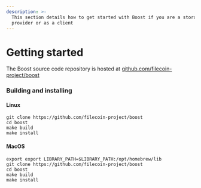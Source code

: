 ```yaml
---
description: >-
  This section details how to get started with Boost if you are a storage
  provider or as a client
---
```


# Getting started

The Boost source code repository is hosted at [github.com/filecoin-project/boost](https://github.com/filecoin-project/boost)

### Building and installing

#### Linux

```
git clone https://github.com/filecoin-project/boost
cd boost
make build
make install
```

#### MacOS

```
export export LIBRARY_PATH=$LIBRARY_PATH:/opt/homebrew/lib
git clone https://github.com/filecoin-project/boost
cd boost
make build
make install
```
